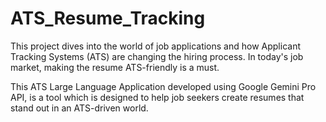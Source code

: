 # ATS_Resume_Tracking 

This project dives into the world of job applications and how Applicant Tracking Systems (ATS) are changing the hiring process. In today's job market, making the resume ATS-friendly is a must. 

This ATS Large Language Application developed using Google Gemini Pro API, is a tool which is designed to help job seekers create resumes that stand out in an ATS-driven world.